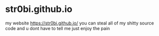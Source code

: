 # str0bi.github.io
my website https://str0bi.github.io/
you can steal all of my shitty source code and u dont have to tell me just enjoy the pain